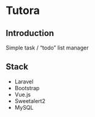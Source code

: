 # Tutora

## Introduction
Simple task / “todo” list manager

## Stack
* Laravel
* Bootstrap
* Vue.js
* Sweetalert2
* MySQL

